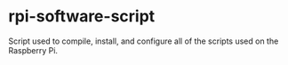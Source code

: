 # rpi-software-script
Script used to compile, install, and configure all of the scripts used on the Raspberry Pi.
